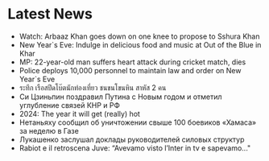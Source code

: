 # Latest News
-  Watch: Arbaaz Khan goes down on one knee to propose to Sshura Khan
-  New Year`s Eve: Indulge in delicious food and music at Out of the Blue in Khar
-  MP: 22-year-old man suffers heart attack during cricket match, dies
-  Police deploys 10,000 personnel to maintain law and order on New Year`s Eve
-  ระทึก เรือสปีดโบ๊ตนักท่องเที่ยว ชนขนโขนหิน สาหัส 2 คน
-  Си Цзиньпин поздравил Путина с Новым годом и отметил углубление связей КНР и РФ
-  2024: The year it will get (really) hot
-  Нетаньяху сообщил об уничтожении свыше 100 боевиков «Хамаса» за неделю в Газе
-  Лукашенко заслушал доклады руководителей силовых структур
-  Rabiot e il retroscena Juve: “Avevamo visto l’Inter in tv e sapevamo..."
